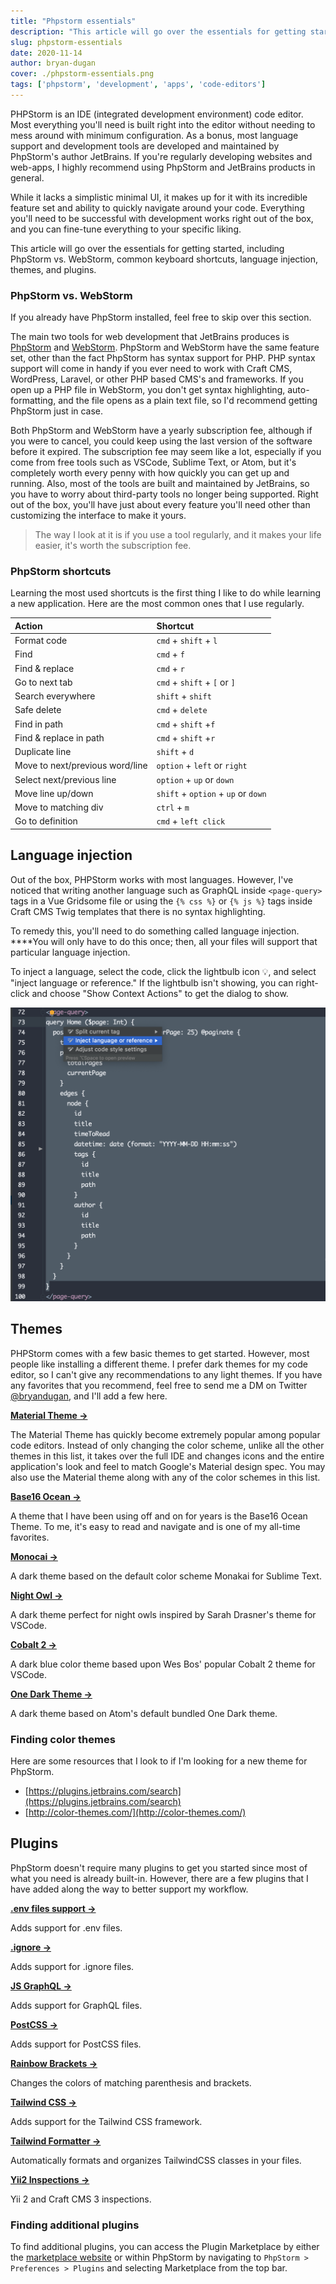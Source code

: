 ```yaml
---
title: "Phpstorm essentials"
description: "This article will go over the essentials for getting started, including PhpStorm vs. WebStorm, common keyboard shortcuts, language injection themes, and plugins."
slug: phpstorm-essentials
date: 2020-11-14
author: bryan-dugan
cover: ./phpstorm-essentials.png
tags: ['phpstorm', 'development', 'apps', 'code-editors']
---
```


PHPStorm is an IDE (integrated development environment) code editor. Most everything you'll need is built right into the editor without needing to mess around with minimum configuration. As a bonus, most language support and development tools are developed and maintained by PhpStorm's author JetBrains. If you're regularly developing websites and web-apps, I highly recommend using PhpStorm and JetBrains products in general.

While it lacks a simplistic minimal UI, it makes up for it with its incredible feature set and ability to quickly navigate around your code. Everything you'll need to be successful with development works right out of the box, and you can fine-tune everything to your specific liking.

This article will go over the essentials for getting started, including PhpStorm vs. WebStorm, common keyboard shortcuts, language injection, themes, and plugins.

### PhpStorm vs. WebStorm

If you already have PhpStorm installed, feel free to skip over this section.

The main two tools for web development that JetBrains produces is [PhpStorm](https://www.jetbrains.com/phpstorm/) and [WebStorm](https://www.jetbrains.com/webstorm/). PhpStorm and WebStorm have the same feature set, other than the fact PhpStorm has syntax support for PHP. PHP syntax support will come in handy if you ever need to work with Craft CMS, WordPress, Laravel, or other PHP based CMS's and frameworks. If you open up a PHP file in WebStorm, you don't get syntax highlighting, auto-formatting, and the file opens as a plain text file, so I'd recommend getting PhpStorm just in case.

Both PhpStorm and WebStorm have a yearly subscription fee, although if you were to cancel, you could keep using the last version of the software before it expired. The subscription fee may seem like a lot, especially if you come from free tools such as VSCode, Sublime Text, or Atom, but it's completely worth every penny with how quickly you can get up and running. Also, most of the tools are built and maintained by JetBrains, so you have to worry about third-party tools no longer being supported. Right out of the box, you'll have just about every feature you'll need other than customizing the interface to make it yours.

> The way I look at it is if you use a tool regularly, and it makes your life easier, it's worth the subscription fee.

### PhpStorm shortcuts

Learning the most used shortcuts is the first thing I like to do while learning a new application. Here are the most common ones that I use regularly.

| Action | Shortcut |
| :--- | :--- |
| Format code | `cmd` + `shift` + `l` |
| Find | `cmd` + `f` |
| Find & replace | `cmd` + `r` |
| Go to next tab | `cmd` + `shift` + `[` or `]`|
| Search everywhere | `shift` + `shift` |
| Safe delete | `cmd` + `delete` |
| Find in path | `cmd` + `shift` +`f`|
| Find & replace in path | `cmd` + `shift` +`r` |
| Duplicate line | `shift` + `d` |
| Move to next/previous word/line | `option` + `left` or `right` |
| Select next/previous line | `option` + `up` or `down` |
| Move line up/down | `shift` + `option` + `up` or `down` |
| Move to matching div | `ctrl` + `m` |
| Go to definition | `cmd` + `left click` |

## Language injection

Out of the box, PHPStorm works with most languages. However, I've noticed that writing another language such as GraphQL inside `<page-query>` tags in a Vue Gridsome file or using the `{% css %}` or `{% js %}` tags inside Craft CMS Twig templates that there is no syntax highlighting.

To remedy this, you'll need to do something called language injection. ****You will only have to do this once; then, all your files will support that particular language injection.

To inject a language, select the code, click the lightbulb icon 💡, and select "inject language or reference." If the lightbulb isn't showing, you can right-click and choose "Show Context Actions" to get the dialog to show.

![Language injection](./language-injection.png)

## Themes

PHPStorm comes with a few basic themes to get started. However, most people like installing a different theme. I prefer dark themes for my code editor, so I can't give any recommendations to any light themes. If you have any favorites that you recommend, feel free to send me a DM on Twitter [@bryandugan](https://twitter.com/bryandugan), and I'll add a few here.

[**Material Theme →**](https://plugins.jetbrains.com/plugin/8006-material-theme-ui)

The Material Theme has quickly become extremely popular among popular code editors. Instead of only changing the color scheme, unlike all the other themes in this list, it takes over the full IDE and changes icons and the entire application's look and feel to match Google's Material design spec. You may also use the Material theme along with any of the color schemes in this list.

[**Base16 Ocean →**](http://color-themes.com/?view=theme&id=563a1a7880b4acf11273ae9b)

A theme that I have been using off and on for years is the Base16 Ocean Theme. To me, it's easy to read and navigate and is one of my all-time favorites.

[**Monocai →**](https://plugins.jetbrains.com/plugin/12163-monocai-color-theme)

A dark theme based on the default color scheme Monakai for Sublime Text.

[**Night Owl →**](https://plugins.jetbrains.com/plugin/10936-night-owl-theme)

A dark theme perfect for night owls inspired by Sarah Drasner's theme for VSCode.

[**Cobalt 2 →**](https://plugins.jetbrains.com/plugin/10745-cobalt-2)

A dark blue color theme based upon Wes Bos' popular Cobalt 2 theme for VSCode.

[**One Dark Theme →**](https://plugins.jetbrains.com/plugin/11938-one-dark-theme)

A dark theme based on Atom's default bundled One Dark theme.

### Finding color themes

Here are some resources that I look to if I'm looking for a new theme for PhpStorm.

- [https://plugins.jetbrains.com/search](https://plugins.jetbrains.com/search)
- [http://color-themes.com/](http://color-themes.com/)

## Plugins

PhpStorm doesn't require many plugins to get you started since most of what you need is already built-in. However, there are a few plugins that I have added along the way to better support my workflow.

[**.env files support →**](https://plugins.jetbrains.com/plugin/9525--env-files-support)

Adds support for .env files.

[**.ignore →**](https://plugins.jetbrains.com/plugin/7495--ignore)

Adds support for .ignore files.

[**JS GraphQL →**](https://jimkyndemeyer.github.io/js-graphql-intellij-plugin/)

Adds support for GraphQL files.

[**PostCSS →**](https://plugins.jetbrains.com/plugin/8578-postcss)

Adds support for PostCSS files.

[**Rainbow Brackets →**](https://plugins.jetbrains.com/plugin/10080-rainbow-brackets)

Changes the colors of matching parenthesis and brackets.

[**Tailwind CSS →**](https://plugins.jetbrains.com/plugin/15321-tailwind-css)

Adds support for the Tailwind CSS framework.

[**Tailwind Formatter →**](https://plugins.jetbrains.com/plugin/13376-tailwind-formatter)

Automatically formats and organizes TailwindCSS classes in your files.

[**Yii2 Inspections →**](https://plugins.jetbrains.com/plugin/9400-yii2-inspections)

Yii 2 and Craft CMS 3 inspections.

### Finding additional plugins

To find additional plugins, you can access the Plugin Marketplace by either the [marketplace website](https://plugins.jetbrains.com/phpstorm) or within PhpStorm by navigating to `PhpStorm > Preferences > Plugins` and selecting Marketplace from the top bar.
